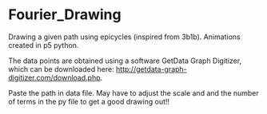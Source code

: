 # Fourier_Drawing
Drawing a given path using epicycles (inspired from 3b1b). Animations created in p5 python.

The data points are obtained using a software GetData Graph Digitizer, which can be downloaded here:
http://getdata-graph-digitizer.com/download.php.

Paste the path in data file. May have to adjust the scale and and the number of terms in the py file to get a good drawing out!!
